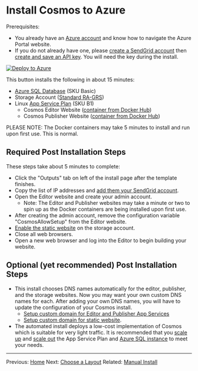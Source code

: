 # Install Cosmos to Azure

Prerequisites:

* You already have an [Azure account](https://azure.microsoft.com/en-us/free/search/?OCID=AID2200277_SEM_0bab6efa957c19e686fb0f63b7658f30:G:s&ef_id=0bab6efa957c19e686fb0f63b7658f30:G:s&msclkid=0bab6efa957c19e686fb0f63b7658f30) and know how to navigate the Azure Portal website.
* If you do not already have one, please [create a SendGrid account](https://github.com/CosmosSoftware/Cosmos.Cms/blob/main/Documentation/Installation/SendGrid.md) then [create and save an API key](https://docs.sendgrid.com/for-developers/partners/microsoft-azure-2021#api-keys). You will need the key during the install.

[![Deploy to Azure](https://aka.ms/deploytoazurebutton)](https://portal.azure.com/#create/Microsoft.Template/uri/https%3A%2F%2Fraw.githubusercontent.com%2FCosmosSoftware%2FCosmos.Cms%2Fmain%2FAutomation%2FAzure%2Fazuredeploy.json)

This button installs the following in about 15 minutes:

* [Azure SQL Database](https://azure.microsoft.com/en-us/products/azure-sql/database/) (SKU Basic)
* Storage Account ([Standard RA-GRS](https://docs.microsoft.com/en-us/azure/storage/common/storage-account-overview))
* Linux [App Service Plan](https://docs.microsoft.com/en-us/azure/app-service/overview-hosting-plans) (SKU B1)
  * Cosmos Editor Website ([container from Docker Hub](https://hub.docker.com/repository/docker/toiyabe/cosmoseditor))
  * Cosmos Publisher Website ([container from Docker Hub](https://hub.docker.com/repository/docker/toiyabe/cosmospublisher))

PLEASE NOTE: The Docker containers may take 5 minutes to install and run upon first use.  This is normal.

## Required Post Installation Steps

These steps take about 5 minutes to complete:

* Click the "Outputs" tab on left of the install page after the template finishes.
* Copy the list of IP addresses and [add them your SendGrid account](https://docs.sendgrid.com/ui/account-and-settings/ip-access-management).
* Open the Editor website and create your admin account.
  * Note: The Editor and Publisher websites may take a minute or two to spin up as the Docker containers are being installed upon first use.
* After creating the admin account, remove the configuration variable "CosmosAllowSetup" from the Editor website.
* [Enable the static website](https://docs.microsoft.com/en-us/azure/storage/blobs/storage-blob-static-website-host#configure-static-website-hosting) on the storage account.
* Close all web browsers.
* Open a new web browser and log into the Editor to begin building your website.
 

## Optional (yet recommended) Post Installation Steps

* This install chooses DNS names automatically for the editor, publisher, and the storage websites. Now you may want your own custom DNS names for each. After adding your own DNS names, you will have to update the configuration of your Cosmos install.
  * [Setup custom domain for Editor and Publisher App Services](https://docs.microsoft.com/en-us/Azure/app-service/app-service-web-tutorial-custom-domain?tabs=cname)
  * [Setup custom domain for static website](https://docs.microsoft.com/en-us/azure/storage/blobs/storage-custom-domain-name?tabs=azure-portal#map-a-custom-domain-with-https-enabled).
* The automated install deploys a low-cost implementation of Cosmos which is suitable for very light traffic.  It is recommended that you [scale up](https://docs.microsoft.com/en-us/azure/app-service/manage-scale-up) and [scale out](https://docs.microsoft.com/en-us/azure/azure-monitor/autoscale/autoscale-get-started?toc=/azure/app-service/toc.json) the App Service Plan and [Azure SQL instance](https://docs.microsoft.com/en-us/azure/azure-sql/database/scale-resources) to meet your needs.

___
Previous: [Home](https://github.com/CosmosSoftware/Cosmos.Cms#cosmos) Next: [Choose a Layout](https://github.com/CosmosSoftware/Cosmos.Cms/blob/main/Documentation/Layouts/Import.md) Related: [Manual Install](https://github.com/CosmosSoftware/Cosmos.Cms/blob/main/Documentation/Installation/Index.md)
